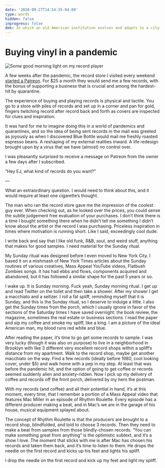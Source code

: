 ```yaml
---
date: '2020-09-27T14:54:35-04:00'
type: words
hidden: false
inprogress: false
dek: In which an old American institution evolves and adapts to a city and nationwide quarantine 
---
```


# Buying vinyl in a pandemic

<img src="https://res.cloudinary.com/ejf/image/upload/v1601233329/untitled_shoot_20200519-13.jpg" alt="Some good morning light on my record player" class="fullwidth" />

A few weeks after the pandemic, the record store I visited every weekend [started a Patreon](https://www.patreon.com/SecondHandRecordsNYC). For $25 a month they would send me a few records, with the bonus of supporting a business that is crucial and among the hardest-hit by quarantine.

The experience of buying and playing records is physical and tactile. You go to a store with piles of records and set up in a corner and pan for gold, fingers twitching record after record back and forth as covers are inspected for clues and inspiration. 

It was hard for me to imagine doing this in a world of pandemics and quarantines, and so the idea of being sent records in the mail was greeted as joyously as when I discovered Blue Bottle would mail me freshly roasted espresso beans. A reshaping of my external realities inward. A life redesign brought upon by a virus that we have (almost) no control over. 

I was pleasantly surprised to receive a message on Patreon from the owner a few days after I subscribed.

“Hey EJ, what kind of records do you want?”

—

What an extraordinary question. I would need to think about this, and it would require at least one cigarette’s thought. 

The man who ran the record store gave me the impression of the coolest guy ever. When checking out, as he looked over the prices, you could sense the subtle judgement free evaluation of your purchases. I don’t think there is a time I bought something there when he didn’t tell me something I didn’t know about the artist or the record I was purchasing. Priceless  inspiration in times where motivation is running short. Like I said, exceedingly cool dude. 

I write back and say that I like old funk, R&B, soul, and weird stuff, anything that makes for good samples. I need material for the Sunday ritual.

My Sunday ritual was designed before I even moved to New York City. I based it on a mishmash of New York Times articles about the Sunday routines of various creatives, Mass Appeal YouTube videos, Flatbush Zombies songs. It has had ebbs and flows, components acquired and abandoned, but it has followed a similar shape for the past 5 years or so.

I wake up. It is Sunday morning. Fuck yeah, Sunday morning ritual. I get up and read Twitter on the toilet and then take a shower. After my shower I get a macchiato and a seltzer. I roll a fat spliff, reminding myself that it is Sunday, and this is the Sunday ritual, so I deserve to indulge a little. I also get the Sunday times from the porch, which I usually ignore in favor of the sections of the Saturday times I have saved overnight: the book review, the magazine, sometimes the real estate or business sections. I read the paper and sip my coffee and smoke my spliff, like a king. I am a picture of the ideal American man, my blood runs red white and blue. 

After reading the paper, it’s time to go get some records to sample. I was very lucky (though it was also on purpose) to live in a neighborhood in Brooklyn with like 3 different very excellent record shops within a spliff’s distance from my apartment. Walk to the record shop, maybe get another macchiato on the way. Find a few records (ideally before 1980, cool looking cover, under $5) and walk home with a pep in my step. At least that was before the pandemic hit, and the option of going to get coffee or records seemed suddenly alien and anxiety-ridden. Now I pick up my delivery of coffee and records off the front porch, delivered by my hero the postman. 

With my records (and coffee) and all their potential in hand, it’s at this moment, every time, that I remember a portion of a Mass Appeal video that features Mac Miller in an episode of Rhythm Roulette. Every episode has a different producer making a beat, and in Mac’s we are in the garage of his house, musical equipment splayed about. 

The concept of Rhythm Roulette is that the producers are brought to a record shop, blindfolded, and told to choose 3 records. Then they need to make a beat from samples from those blindly-chosen records. “You can make something great from anything” is the optimistic subtext, and it’s a show I love. The moment that sticks with me is after Mac has chosen his records and taken them back, and it’s time to listen to them. He drops the needle on the first record and kicks up his feet and lights his spliff. 

I drop the needle on the first record and kick up my feet and light my spliff. 
